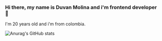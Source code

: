 ### Hi there, my name is Duvan Molina and  i'm frontend developer 👋

I'm 20 years old and i'm from colombia.

![Anurag's GitHub stats](https://github-readme-stats.vercel.app/api?username=duvan-molina&theme=radical)
